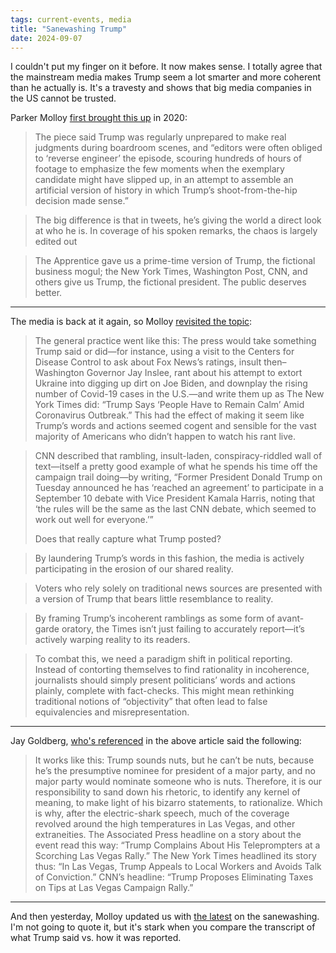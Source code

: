 ```yaml
---
tags: current-events, media
title: "Sanewashing Trump"
date: 2024-09-07
---
```


I couldn't put my finger on it before. It now makes sense. I totally agree that the mainstream media makes Trump seem a lot smarter and more coherent than he actually is. It's a travesty and shows that big media companies in the US cannot be trusted. 

Parker Molloy [first brought this up](https://www.mediamatters.org/coronavirus-covid-19/reframing-trumps-incoherent-inaccurate-ramblings-bland-political-copy) in 2020:

> The piece said Trump was regularly unprepared to make real judgments during boardroom scenes, and “editors were often obliged to ‘reverse engineer’ the episode, scouring hundreds of hours of footage to emphasize the few moments when the exemplary candidate might have slipped up, in an attempt to assemble an artificial version of history in which Trump’s shoot-from-the-hip decision made sense.”

> The big difference is that in tweets, he’s giving the world a direct look at who he is. In coverage of his spoken remarks, the chaos is largely edited out

> The Apprentice gave us a prime-time version of Trump, the fictional business mogul; the New York Times, Washington Post, CNN, and others give us Trump, the fictional president. The public deserves better.

---

The media is back at it again, so Molloy [revisited the topic](https://newrepublic.com/article/185530/media-criticism-trump-sanewashing-problem):

> The general practice went like this: The press would take something Trump said or did—for instance, using a visit to the Centers for Disease Control to ask about Fox News’s ratings, insult then–Washington Governor Jay Inslee, rant about his attempt to extort Ukraine into digging up dirt on Joe Biden, and downplay the rising number of Covid-19 cases in the U.S.—and write them up as The New York Times did: “Trump Says ‘People Have to Remain Calm’ Amid Coronavirus Outbreak.” This had the effect of making it seem like Trump’s words and actions seemed cogent and sensible for the vast majority of Americans who didn’t happen to watch his rant live.

> CNN described that rambling, insult-laden, conspiracy-riddled wall of text—itself a pretty good example of what he spends his time off the campaign trail doing—by writing, “Former President Donald Trump on Tuesday announced he has ‘reached an agreement’ to participate in a September 10 debate with Vice President Kamala Harris, noting that ‘the rules will be the same as the last CNN debate, which seemed to work out well for everyone.’”
>
> Does that really capture what Trump posted?

> By laundering Trump’s words in this fashion, the media is actively participating in the erosion of our shared reality.

> Voters who rely solely on traditional news sources are presented with a version of Trump that bears little resemblance to reality.

> By framing Trump’s incoherent ramblings as some form of avant-garde oratory, the Times isn’t just failing to accurately report—it’s actively warping reality to its readers.

> To combat this, we need a paradigm shift in political reporting. Instead of contorting themselves to find rationality in incoherence, journalists should simply present politicians’ words and actions plainly, complete with fact-checks. This might mean rethinking traditional notions of “objectivity” that often lead to false equivalencies and misrepresentation.

---

Jay Goldberg, [who's referenced](https://www.theatlantic.com/newsletters/archive/2024/06/the-unadorned-truth-about-donald-trump/678816/) in the above article said the following: 

> It works like this: Trump sounds nuts, but he can’t be nuts, because he’s the presumptive nominee for president of a major party, and no major party would nominate someone who is nuts. Therefore, it is our responsibility to sand down his rhetoric, to identify any kernel of meaning, to make light of his bizarro statements, to rationalize. Which is why, after the electric-shark speech, much of the coverage revolved around the high temperatures in Las Vegas, and other extraneities. The Associated Press headline on a story about the event read this way: “Trump Complains About His Teleprompters at a Scorching Las Vegas Rally.” The New York Times headlined its story thus: “In Las Vegas, Trump Appeals to Local Workers and Avoids Talk of Conviction.” CNN’s headline: “Trump Proposes Eliminating Taxes on Tips at Las Vegas Campaign Rally.”

---

And then yesterday, Molloy updated us with [the latest](https://www.readtpa.com/p/the-press-response-to-trumps-word) on the sanewashing. I'm not going to quote it, but it's stark when you compare the transcript of what Trump said vs. how it was reported.